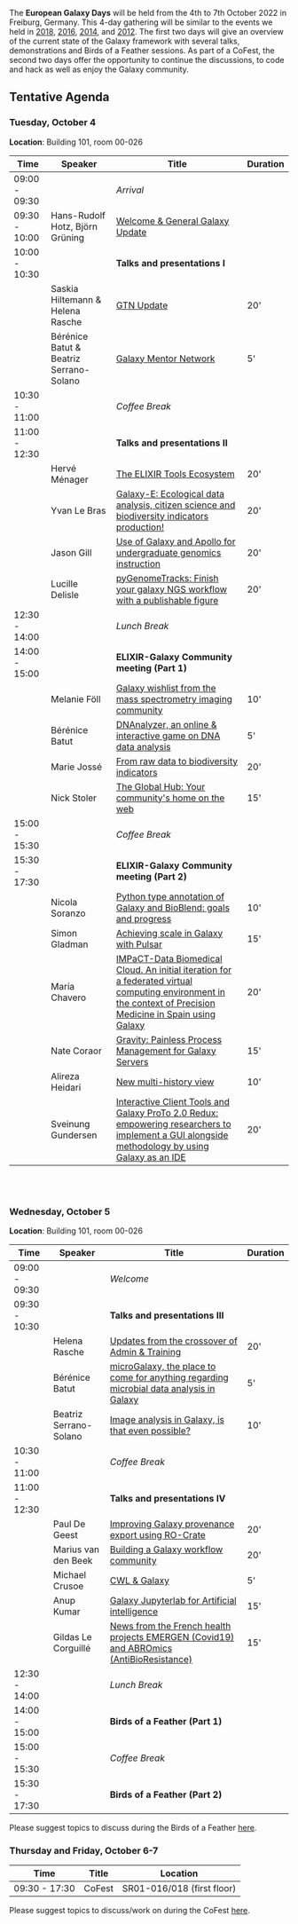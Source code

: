 The **European Galaxy Days** will be held from the 4th to 7th October 2022 in Freiburg, Germany. This 4-day gathering will be similar to the events we held in [2018](https://galaxyproject.org/events/2018-europe-dev/), [2016](https://galaxyproject.org//events/sg2016/), [2014](https://galaxyproject.org//events/sg2014/), and [2012](https://galaxyproject.org//events/switzerland2012/). The first two days will give an overview of the current state of the Galaxy framework with several talks, demonstrations and Birds of a Feather sessions. As part of a CoFest, the second two days offer the opportunity to continue the discussions, to code and hack as well as enjoy the Galaxy community.

## Tentative Agenda


### Tuesday, October 4

**Location**: Building 101, room 00-026


| Time |  Speaker  |  Title  |  Duration |
| ---- |  -------- |  ------ |  -------   |
| 09:00 - 09:30 |  | *Arrival*  |   |
| 09:30 - 10:00 | Hans-Rudolf Hotz, Björn Grüning | [Welcome & General Galaxy Update](https://docs.google.com/presentation/d/1oHb3_cHT2Zo2yY0qE7d88PSyYZW_fHxW5v9loNTIsBw/edit#slide=id.g30dabb8115_3_144) |
| 10:00 - 10:30 |   | **Talks and presentations I** |  |
|               | Saskia Hiltemann & Helena Rasche | [GTN Update](https://docs.google.com/presentation/d/1wA_BwKQRhQrupHSFFTMCzB9wv6IQ6v6CrB-tXM5jSeQ/edit#slide=id.p) | 20' |
|               | Bérénice Batut & Beatriz Serrano-Solano | [Galaxy Mentor Network](https://docs.google.com/presentation/d/1tHAX_GuE-mVoDG4eUzrxGqf1QY8-vIO2XplZYYHj6qg/edit?usp=sharing) | 5' |
| 10:30 - 11:00 |   | *Coffee Break*   |   |
| 11:00 - 12:30 |   | **Talks and presentations II** |   |
|               | Hervé Ménager | [​The ELIXIR Tools Ecosystem](https://docs.google.com/presentation/d/1r_ekHtagy8cLXPf0i7CvsaOi6UHj3mgR2vE4OBtylV4/edit#slide=id.g1323263bcdb_2_57) | 20' |
|               | Yvan Le Bras | [Galaxy-E: Ecological data analysis, citizen science and biodiversity indicators production!](/media/egd2022/Galaxy-E_EGD2022.pdf) | 20' |
|               | Jason Gill | [Use of Galaxy and Apollo for undergraduate genomics instruction](/media/egd2022/Apollo.pptx) | 20' |
|               | Lucille Delisle | [pyGenomeTracks: Finish your galaxy NGS workflow with a publishable figure](https://drive.switch.ch/index.php/s/ABtt8Hir1bxjXTI) | 20' |
| 12:30 - 14:00 |   | *Lunch Break*  |  |
| 14:00 - 15:00 |   | **ELIXIR-Galaxy Community meeting (Part 1)**  |   |
|               | Melanie Föll | [Galaxy wishlist from the mass spectrometry imaging community](/media/egd2022/2022-10-4_MSI_wishlist.pdf) | 10' |
|               | Bérénice Batut | [DNAnalyzer, an online & interactive game on DNA data analysis](https://docs.google.com/presentation/d/17HjH_6OlS6ImKzN2Dznv8fCzPafZBjRBMHlt6Nt4VzI/edit?usp=sharing) | 5' |
|               | Marie Jossé | [From raw data to biodiversity indicators](/media/egd2022/From_raw_data_to_biodiversity_indicators.pdf) | 20' |
|               | Nick	Stoler | [​The Global Hub: Your community's home on the web](https://docs.google.com/presentation/d/1_GF_Tbug-MYZD3GMn_ROQ_1aEOg_1zZb3CL2RDhhDj4/edit#slide=id.p) | 15' |
| 15:00 - 15:30 |   | *Coffee Break*  |    |
| 15:30 - 17:30 |   | **ELIXIR-Galaxy Community meeting (Part 2)**  |   |
|               | Nicola Soranzo | [Python type annotation of Galaxy and BioBlend: goals and progress](https://docs.google.com/presentation/d/1gnFuTP-alIL1ZXRb-vAYq_irBqbaDUHTE2aNAsaYLRc/edit#slide=id.p10) | 10' |
|               | Simon	Gladman | [Achieving scale in Galaxy with Pulsar](https://docs.google.com/presentation/d/e/2PACX-1vQ78iZfW2O1rmuRBCILZCgxcL_DxmgvAd1UCI_-yXpQMXahCZWmocD2D3a0JVUhen834ufTpiuyeLQh/pub?start=false&loop=false&delayms=3000&slide=id.p) | 15' |
|               | María	Chavero | [IMPaCT-Data Biomedical Cloud. An initial iteration for a federated virtual computing environment in the context of Precision Medicine in Spain using Galaxy](/media/egd2022/IMPACT-DATA_EGD.pdf) | 20' |
|               | Nate	Coraor | [Gravity: Painless Process Management for Galaxy Servers](https://docs.google.com/presentation/d/1_GPs99bPgS9mm-Le4JYD1FqHpUzvozb2L2ipqkRJmu8/edit) | 15' |
|               | Alireza Heidari | [New multi-history view](https://docs.google.com/presentation/d/1egeOqDLP6Xjl-uC35HrVDlUxQJT4rJnbK_pPpsV93_k/edit#slide=id.p) | 10' |
|               | Sveinung	Gundersen | [Interactive Client Tools and Galaxy ProTo 2.0 Redux: empowering researchers to implement a GUI alongside methodology by using Galaxy as an IDE](/media/egd2022/Galaxy_ProTo_2.0_Redux.pdf) | 20' |

<br><br>
### Wednesday, October 5

**Location**: Building 101, room 00-026


| Time |  Speaker  |  Title  |  Duration  |
| ---- | -------- | ------ | ------- |
| 09:00 - 09:30 |   | *Welcome*  |   |
| 09:30 - 10:30 |   | **Talks and presentations III**   |  |
|               | Helena Rasche | [Updates from the crossover of Admin & Training](https://docs.google.com/presentation/d/16XTXgZ_2ZaPyTa0WMqMvOIqoj1YQnjZPuXsk-Cz4fZA/edit) | 20' |
|               | Bérénice Batut | [microGalaxy, the place to come for anything regarding microbial data analysis in Galaxy](https://docs.google.com/presentation/d/10_ckHlmDOuZB9GI-pu988X8CK-0YjlvVHhvIlWv8mM8/edit?usp=sharing) | 5' |
|               | Beatriz Serrano-Solano | [Image analysis in Galaxy, is that even possible?](https://docs.google.com/presentation/d/1OMnHb_tW1HyKVIxVkHvl1wxfHv3DcuU-l8dB3Za3kw0/edit#slide=id.p) | 10' |
| 10:30 - 11:00 |   | *Coffee Break* |   |
| 11:00 - 12:30 |   | **Talks and presentations IV**  |   |
|               | Paul De Geest | [Improving Galaxy provenance export using RO-Crate](https://docs.google.com/presentation/d/1HaXKPcMkLoMbDBrOXpwrVT8yprOktj1ty3QmQb-z4t8/edit) | 20' |
|               | Marius van den Beek | [Building a Galaxy workflow community](https://docs.google.com/presentation/d/1PMPljymtsXXElFbxqNjSJBzjZ4awBm5EhrPdJhzGja4/edit#slide=id.p) | 20' |
|               | Michael Crusoe | [CWL & Galaxy](https://docs.google.com/presentation/d/1-1mA7SaQhkrxZeGcEI3-W3DmJaG2Ku1ty1UeuPeKTqM/edit) | 5' |
|               | Anup Kumar | [Galaxy Jupyterlab for Artificial intelligence](/media/egd2022/JupyterLab_Interactive_Galaxy_tool.pdf) | 15' |
|               | Gildas Le Corguillé | [News from the French health projects EMERGEN (Covid19) and ABROmics (AntiBioResistance)](https://docs.google.com/presentation/d/1Jg9gAneKYaoZmVj4K_84jrVos-D4uMBC9kydGBepYCM/edit?usp=sharing) | 15' |
| 12:30 - 14:00 |   | *Lunch Break*  |   | 
| 14:00 - 15:00 |   | **Birds of a Feather (Part 1)**  |   |
| 15:00 - 15:30 |   | *Coffee Break*  |    |
| 15:30 - 17:30 |   | **Birds of a Feather (Part 2)**  |   |

Please suggest topics to discuss during the Birds of a Feather [here](https://docs.google.com/document/d/1ucZb4868ZYQqK7RdyhPwXPoyfFgKuaNz39-ZHXxqa2Q/edit).

### Thursday and Friday, October 6-7


| Time |  Title  |  Location  |
| ---- | ------ | ------- |
| 09:30 - 17:30 | CoFest   | SR01-016/018 (first floor) |

Please suggest topics to discuss/work on during the CoFest [here](https://tinyurl.com/EGD2022COFEST).
